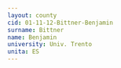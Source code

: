```yaml
---
layout: county 
cid: 01-11-12-Bittner-Benjamin
surname: Bittner
name: Benjamin
university: Univ. Trento
unita: ES
---
```

